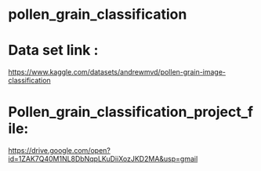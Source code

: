 # pollen_grain_classification


# Data set link :
https://www.kaggle.com/datasets/andrewmvd/pollen-grain-image-classification


# Pollen_grain_classification_project_file:
https://drive.google.com/open?id=1ZAK7Q40M1NL8DbNqpLKuDiiXozJKD2MA&usp=gmail
